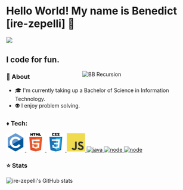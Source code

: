 # Hello World! My name is Benedict [ire-zepelli] 👋

![](https://komarev.com/ghpvc/?username=ire-zepelli&color=grey)


## I code for fun.

<img align=right width="300px" src="https://media.giphy.com/media/RQYpbheN62BOw/giphy.gif" alt="BB Recursion" title="recursion"/>


### 💬 About

-   🎓 I'm currently taking up a Bachelor of Science in Information Technology.
-   👽 I enjoy problem solving.

### ♦ Tech:

<p align="left"> 
<a href="https://www.cprogramming.com/" target="_blank" rel="noreferrer"> <img src="https://raw.githubusercontent.com/devicons/devicon/master/icons/c/c-original.svg" alt="c" width="50" height="50"/> </a>
<a href="https://www.w3.org/html/" target="_blank" rel="noreferrer"> <img src="https://raw.githubusercontent.com/devicons/devicon/master/icons/html5/html5-original-wordmark.svg" alt="html5" width="50" height="50"/> </a> 
<a href="https://www.w3schools.com/css/" target="_blank" rel="noreferrer"> <img src="https://raw.githubusercontent.com/devicons/devicon/master/icons/css3/css3-original-wordmark.svg" alt="css3" width="50" height="50"/> </a> 
<a href="https://developer.mozilla.org/en-US/docs/Web/JavaScript" target="_blank" rel="noreferrer"> <img src="https://raw.githubusercontent.com/devicons/devicon/master/icons/javascript/javascript-original.svg" alt="javascript" width="50" height="50"/> </a> 
<a href="https://www.java.com/en/" target="_blank" rel="noreferrer"> <img src="https://cdn-icons-png.flaticon.com/512/226/226777.png" alt="java" width="50" height="50"/> </a>
<a href="https://nodejs.org/en" target="_blank" rel="noreferrer"> <img src="https://upload.wikimedia.org/wikipedia/commons/thumb/d/d9/Node.js_logo.svg/885px-Node.js_logo.svg.png" alt="node" width="60" height="50"/> </a>
<a href="https://expressjs.com/" target="_blank" rel="noreferrer"> <img src="https://upload.wikimedia.org/wikipedia/commons/6/64/Expressjs.png" alt="node" width="70" height="50"/> </a>

### ⭐ Stats

![ire-zepelli's GitHub stats](https://github-readme-stats.vercel.app/api?username=ire-zepelli&show_icons=true&theme=dark#gh-dark-mode-only)

<!---
ire-zepelli/ire-zepelli is a ✨ special ✨ repository because its `README.md` (this file) appears on your GitHub profile.
You can click the Preview link to take a look at your changes.
--->
